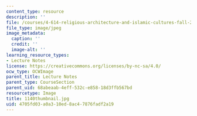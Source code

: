 ```yaml
---
content_type: resource
description: ''
file: /courses/4-614-religious-architecture-and-islamic-cultures-fall-2002/4705fd03a0a310ed8ac47876fadf2a19_1140thumbnail.jpg
file_type: image/jpeg
image_metadata:
  caption: ''
  credit: ''
  image-alt: ''
learning_resource_types:
- Lecture Notes
license: https://creativecommons.org/licenses/by-nc-sa/4.0/
ocw_type: OCWImage
parent_title: Lecture Notes
parent_type: CourseSection
parent_uid: 68abeaab-4eff-532c-e858-18d3ffb567bd
resourcetype: Image
title: 1140thumbnail.jpg
uid: 4705fd03-a0a3-10ed-8ac4-7876fadf2a19
---
```

